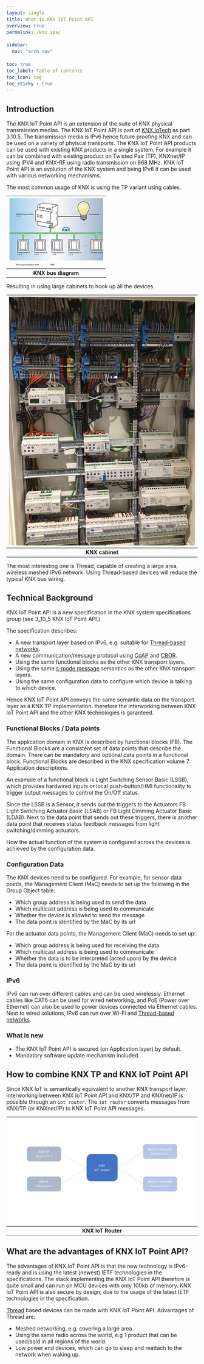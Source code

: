 ```yaml
---
layout: single
title: What is KNX IoT Point API
overview: true
permalink: /knx_ipa/

sidebar:
  nav: "arch_nav"

toc: true
toc_label: Table of Contents
toc_icon: cog
toc_sticky : true
---
```


## Introduction

The KNX IoT Point API is an extension of the suite of KNX physical transmission medias.
The KNX IoT Point API is part of [KNX IoTech](https://www.knx-iotech.org/) as part 3.10.5.
The transmission media is IPv6 hence future proofing KNX and can be used on a variety of phyiscal transports.
The KNX IoT Point API products can be used with existing KNX products in a single system.
For example it can be combined with existing product on Twisted Pair (TP), KNXnet/IP using IPV4 and KNX-RF using radio transmission on 868 MHz.
KNX IoT Point API is an evolution of the KNX system and being IPv6 it can be used with various networking mechanisms.

The most common usage of KNX is using the TP variant using cables.

| ![Knx bus diagram ](/assets/images/OIP.jpg) |
|:--:|
| <b>KNX bus diagram</b>|

Resulting in using large cabinets to hook up all the devices.

| ![Knx bus cabinet ](/assets/images/knx-cabinet.jpg) |
|:--:|
| <b>KNX cabinet</b>|

The most interesting one is Thread, capable of creating a large area, wireless meshed IPv6 network.
Using Thread-based devices will reduce the typical KNX bus wiring.

## Technical Background

KNX IoT Point API is a new specification in the KNX system specifications group (see 3_10_5 KNX IoT Point API.)

The specification describes:

- A new transport layer based on IPv6, e.g. suitable for [Thread-based networks](https://www.threadgroup.org/).
- A new communication/message protocol using [CoAP](https://www.rfc-editor.org/rfc/rfc7252) and [CBOR](https://www.rfc-editor.org/rfc/rfc8949.html).
- Using the same functional blocks as the other KNX transport layers.
- Using the same [s-mode message](/_pages/architecture-smode.md) semantics as the other KNX transport layers.
- Using the same configuration data to configure which device is talking to which device.

Hence KNX IoT Point API conveys the same semantic data on the transport layer as a KNX TP implementation.
therefore the interworking between KNX IoT Point API and the other KNX technologies is garanteed.

### Functional Blocks / Data points

The application domain in KNX is described by functional blocks (FB). The Functional Blocks are a consistent set of data points that describe the domain.
There can be mandatory and optional data points in a functional block.
Functional Blocks are described in the KNX specification volume 7: Application descriptions.

An example of a functional block is Light Switching Sensor Basic (LSSB), which provides hardwired inputs or local push-button/HMI functionality to trigger output messages to control the On/Off status.

Since the LSSB is a Sensor, it sends out the triggers to the Actuators FB Light Switching Actuator Basic (LSAB) or FB Light Dimming Actuator Basic (LDAB).
Next to the data point that sends out these triggers, there is another data point that receives status feedback messages from light switching/dimming actuators.

How the actual function of the system is configured across the devices is achieved by the configuration data.


### Configuration Data

The KNX devices need to be configured. For example, for sensor data points, the Management Client (MaC) needs to set up the following in the Group Object table:

- Which group address is being used to send the data
- Which multicast address is being used to communicate
- Whether the device is allowed to send the message
- The data point is identified by the MaC by its url

For the actuator data points, the Management Client (MaC) needs to set up:

- Which group address is being used for receiving the data
- Which multicast address is being used to communicate
- Whether the data is to be interpreted (acted upon) by the device
- The data point is identified by the MaC by its url


### IPv6

IPv6 can run over different cables and can be used wirelessly.
Ethernet cables like CAT6 can be used for wired networking, and PoE (Power over Ethernet) can also be used to power devices connected via Ethernet cables.
Next to wired solutions, IPv6 can run over Wi-Fi and [Thread-based networks](https://www.threadgroup.org/).

### What is new

- The KNX IoT Point API is secured (on Application layer) by default.
- Mandatory software update mechanism included.

## How to combine KNX TP and KNX IoT Point API

Since KNX IoT is semantically equivalent to another KNX transport layer, interworking between KNX IoT Point API and KNX/TP and KNXnet/IP is possible through an `iot router`.
The `iot router` converts messages from KNX/TP (or KNXnet/IP) to KNX IoT Point API messages.

| ![Knx iot router ](/assets/images/iot-router.jpg) |
|:--:|
| <b>KNX IoT Router</b>|

## What are the advantages of KNX IoT Point API?

The advantages of KNX IoT Point API is that the new technology is IPv6-ready and is using the latest (newest) IETF technologies in the specifications.
The stack implementing the KNX IoT Point API therefore is quite small and can run on MCU devices with only 100kb of memory.
KNX IoT Point API is also secure by design, due to the usage of the latest IETF technologies in the specification.

[Thread](https://www.threadgroup.org/) based devices can be made with KNX IoT Point API.
Advantages of Thread are:

- Meshed networking, e.g. covering a large area.
- Using the same radio across the world, e.g 1 product that can be used/sold in all regions of the world.
- Low power end devices, which can go to sleep and reattach to the network when waking up.
